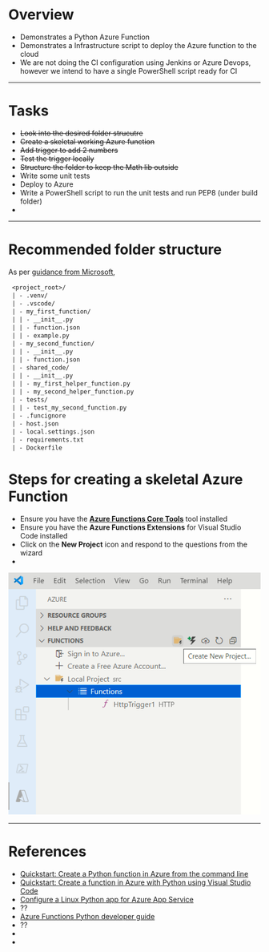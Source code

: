 # Overview
- Demonstrates a Python Azure Function
- Demonstrates a Infrastructure script to deploy the Azure function to the cloud
- We are not doing the CI configuration using Jenkins or Azure Devops, however we intend to have a single PowerShell script ready for CI

---

# Tasks
- ~~Look into the desired folder strucutre~~
- ~~Create a skeletal working Azure function~~
- ~~Add trigger to add 2 numbers~~
- ~~Test the trigger locally~~
- ~~Structure the folder to keep the Math lib outside~~
- Write some unit tests
- Deploy to Azure
- Write a PowerShell script to run the unit tests and run PEP8 (under build folder)
- 

---
 
# Recommended folder structure
As per [guidance from Microsoft](https://docs.microsoft.com/en-us/azure/azure-functions/functions-reference-python?tabs=asgi%2Cazurecli-linux%2Capplication-level#folder-structure),
```
 <project_root>/
 | - .venv/
 | - .vscode/
 | - my_first_function/
 | | - __init__.py
 | | - function.json
 | | - example.py
 | - my_second_function/
 | | - __init__.py
 | | - function.json
 | - shared_code/
 | | - __init__.py
 | | - my_first_helper_function.py
 | | - my_second_helper_function.py
 | - tests/
 | | - test_my_second_function.py
 | - .funcignore
 | - host.json
 | - local.settings.json
 | - requirements.txt
 | - Dockerfile
```
# Steps for creating a skeletal Azure Function
- Ensure you have the **[Azure Functions Core Tools](https://docs.microsoft.com/en-us/azure/azure-functions/functions-run-local)** tool installed
- Ensure you have the **Azure Functions Extensions** for Visual Studio Code installed
- Click on the **New Project** icon and respond to the questions from the wizard
- 
![New Azure Function](docs/images/vscode_new_azurefunc.png)

---

# References
- [Quickstart: Create a Python function in Azure from the command line](https://docs.microsoft.com/en-us/azure/azure-functions/create-first-function-cli-python?tabs=azure-cli%2Cbash%2Cbrowser)
- [Quickstart: Create a function in Azure with Python using Visual Studio Code](https://docs.microsoft.com/en-us/azure/azure-functions/create-first-function-vs-code-python)
- [Configure a Linux Python app for Azure App Service](https://docs.microsoft.com/en-us/azure/app-service/configure-language-python)
- ??
- [Azure Functions Python developer guide](https://docs.microsoft.com/en-us/azure/azure-functions/functions-reference-python)
- ??
- 
- 
